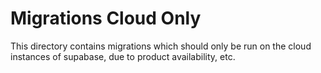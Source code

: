 # Migrations Cloud Only

This directory contains migrations which should only be run on the cloud instances of supabase, due to product availability, etc.